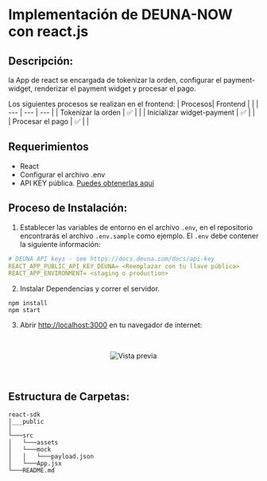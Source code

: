 # Implementación de DEUNA-NOW con react.js

## Descripción:
la App de react se encargada de tokenizar la orden, configurar el payment-widget, renderizar el payment widget y procesar el pago.

Los siguientes procesos se realizan en el frontend:
| Procesos| Frontend |  |
| --- | --- | --- |
| Tokenizar la orden |  ✅  |  |
| Inicializar widget-payment |  ✅  |  |
| Procesar el pago |  ✅  |  |


## Requerimientos

- React
- Configurar el archivo .env 
- API KEY pública. [Puedes obtenerlas aquí ](https://docs.deuna.com/v2.0/docs/api-key)

## Proceso de Instalación:

1. Establecer las variables de entorno en el archivo `.env`, en el repositorio encontrarás el archivo `.env.sample` como ejemplo. El `.env` debe contener la siguiente información:

```yaml
# DEUNA API keys - see https://docs.deuna.com/docs/api-key
REACT_APP_PUBLIC_API_KEY_DEUNA= <Reemplazar con tu llave pública>
REACT_APP_ENVIRONMENT= <staging o production>
```

2. Instalar Dependencias y correr el servidor.

```
npm install
npm start
```

3. Abrir [http://localhost:3000](http://localhost:3000) en tu navegador de internet:

<br />
<p align="center">
    <img src="https://user-images.githubusercontent.com/6935006/203172738-ef8e8a60-73a7-4cb6-bf45-2bffd3310cc2.png"  alt="Vista previa" />
</p>
<br />

## Estructura de Carpetas:
```
react-sdk
│___public
│
└───src
│   └───assets 
│   └───mock
│   │   └───payload.json
│   └───App.jsx 
└───README.md
```
